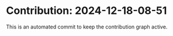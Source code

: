 # Contribution: 2024-12-18-08-51
This is an automated commit to keep the contribution graph active.

